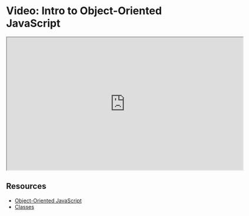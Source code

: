 # Video: Intro to Object-Oriented JavaScript

<iframe src="https://player.vimeo.com/video/551945284?title=0&byline=0&portrait=0" width="640" height="360" allowfullscreen="allowfullscreen" allow="autoplay; fullscreen; picture-in-picture"></iframe>

## Resources

- [Object-Oriented JavaScript](https://developer.mozilla.org/en-US/docs/Learn/JavaScript/Objects/Object-oriented_JS)
- [Classes](https://developer.mozilla.org/en-US/docs/Web/JavaScript/Reference/Classes)

